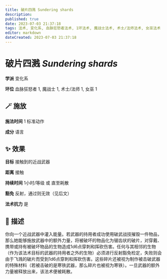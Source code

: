 ```yaml
---
title: 破片四溅 Sundering shards
description: 
published: true
date: 2023-07-03 21:37:18
tags: 法术, 变化系, 血脉狂怒者法术, 1环法术, 魔战士法术, 术士/法师法术, 女巫法术
editor: markdown
dateCreated: 2023-07-03 21:37:18
---
```


# **破片四溅** *Sundering shards*

**学派** 变化系 

**环位** 血脉狂怒者 1, 魔战士 1, 术士/法师 1, 女巫 1

## 🪄 施放

**施法时间** 1 标准动作

**成分** 语言

## ✨ 效果 

**目标** 接触到的近战武器 

**距离** 接触  

**持续时间** 1小时/等级 或 直至耗散 

**豁免** 反射，通过则无效（见后文）

**法术抗力** 是

## 📖 描述

你向一个近战武器中灌入能量。若武器的持用者成功使用破武战技摧毁一件物品，那么她能够施放武器中的额外力量，将被破坏的物品化为锯齿状的破片，对穿戴、携带或持有被破坏物品的生物造成1d6点穿刺和挥砍伤害。任何与其相邻的生物（作为该法术目标的武器的持用者之外的生物）必须进行反射豁免检定，失败则会由于飞溅的破片而受到1d6点穿刺和挥砍伤害。这些碎片还被视为制作被击破武器的特殊材料（若被击破的是寒铁武器，那么碎片也被视为寒铁）。一旦武器的额外力量被释放出来，该法术便被耗散。
    